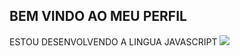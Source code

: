 ## BEM VINDO AO MEU PERFIL
ESTOU DESENVOLVENDO A LINGUA JAVASCRIPT
![](https://media.tenor.com/LY1SSPItsl8AAAAM/pedro-pedro-flamengo.gif)
